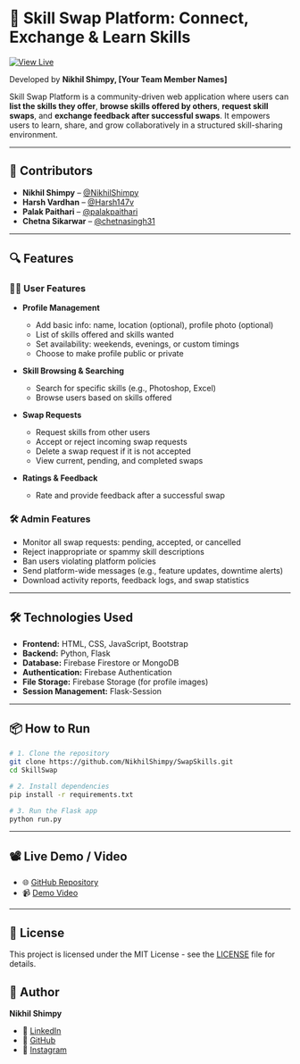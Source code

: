 # 🤝 Skill Swap Platform: Connect, Exchange & Learn Skills

[![View Live](https://img.shields.io/badge/View-Live-green?style=for-the-badge&logo=web)](https://swap-skills-bice.vercel.app/)

Developed by **Nikhil Shimpy, [Your Team Member Names]**

Skill Swap Platform is a community-driven web application where users can **list the skills they offer**, **browse skills offered by others**, **request skill swaps**, and **exchange feedback after successful swaps**. It empowers users to learn, share, and grow collaboratively in a structured skill-sharing environment.

---

## 👥 Contributors

- **Nikhil Shimpy** – [@NikhilShimpy](https://github.com/NikhilShimpy)  
- **Harsh Vardhan** – [@Harsh147v](https://github.com/Harsh147v)
- **Palak Paithari** – [@palakpaithari](https://github.com/palakpaithari)
- **Chetna Sikarwar** – [@chetnasingh31](https://github.com/chetnasingh31)

---

## 🔍 Features

### **🧑‍💻 User Features**
- **Profile Management**
  - Add basic info: name, location (optional), profile photo (optional)
  - List of skills offered and skills wanted
  - Set availability: weekends, evenings, or custom timings
  - Choose to make profile public or private

- **Skill Browsing & Searching**
  - Search for specific skills (e.g., Photoshop, Excel)
  - Browse users based on skills offered

- **Swap Requests**
  - Request skills from other users
  - Accept or reject incoming swap requests
  - Delete a swap request if it is not accepted
  - View current, pending, and completed swaps

- **Ratings & Feedback**
  - Rate and provide feedback after a successful swap

### **🛠️ Admin Features**
- Monitor all swap requests: pending, accepted, or cancelled
- Reject inappropriate or spammy skill descriptions
- Ban users violating platform policies
- Send platform-wide messages (e.g., feature updates, downtime alerts)
- Download activity reports, feedback logs, and swap statistics

---

## 🛠️ Technologies Used

- **Frontend:** HTML, CSS, JavaScript, Bootstrap  
- **Backend:** Python, Flask  
- **Database:** Firebase Firestore or MongoDB  
- **Authentication:** Firebase Authentication  
- **File Storage:** Firebase Storage (for profile images)  
- **Session Management:** Flask-Session  

---

## 📦 How to Run

```bash
# 1. Clone the repository
git clone https://github.com/NikhilShimpy/SwapSkills.git
cd SkillSwap

# 2. Install dependencies
pip install -r requirements.txt

# 3. Run the Flask app
python run.py
```

--- 

## 📽️ Live Demo / Video

- 🌐 [GitHub Repository](https://github.com/NikhilShimpy/SwapSkills.git)  
- 📹 [Demo Video]() 

---

## 📄 License

This project is licensed under the MIT License - see the [LICENSE](LICENSE) file for details.

## 🙌 Author

**Nikhil Shimpy**  
- 💼 [LinkedIn](https://www.linkedin.com/in/nikhilshimpy/)  
- 🐙 [GitHub](https://github.com/NikhilShimpy)  
- 📸 [Instagram](https://www.instagram.com/nikhilshimpyy/?hl=en)
